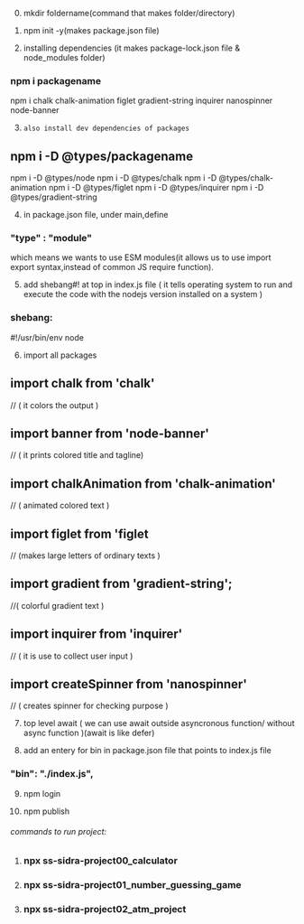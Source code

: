 0.    mkdir foldername(command that makes folder/directory)

1.    npm init -y(makes package.json file)

2.    installing dependencies (it makes package-lock.json file & node_modules folder)

###    npm i packagename
npm i chalk chalk-animation figlet gradient-string inquirer nanospinner node-banner 
 
 3.     also install dev dependencies of packages 

 ##    npm i -D @types/packagename   
 npm i -D @types/node
 npm i -D @types/chalk
 npm i -D @types/chalk-animation
 npm i -D @types/figlet
 npm i -D @types/inquirer
 npm i -D @types/gradient-string

4. in package.json file, under main,define 
###    "type" : "module"  
which means we wants to use ESM modules(it allows us to use import export syntax,instead of common JS require function).

5. add shebang#! at top in index.js file ( it tells operating system to run and execute the code with the nodejs version installed on a system )
### shebang:
 #!/usr/bin/env node  

6. import all packages 

## import chalk from 'chalk'           
 // ( it colors the output )
## import banner from 'node-banner'         
  // ( it prints colored title and tagline)
## import chalkAnimation from 'chalk-animation'         
   // ( animated colored text ) 
## import figlet from 'figlet           
// (makes large letters of ordinary texts )
## import gradient from 'gradient-string';     
 //( colorful gradient text )
## import inquirer from 'inquirer'           
 // ( it is use to collect user input )
## import createSpinner from 'nanospinner'    
   // ( creates spinner for checking purpose )

7. top level await ( we can use await outside asyncronous function/ without async function )(await is like defer)

8. add an entery for bin in package.json file that points to index.js file
 ###     "bin": "./index.js",

9. npm login

10. npm publish


###### commands to run project:

1.  ### npx ss-sidra-project00_calculator

2. ###  npx ss-sidra-project01_number_guessing_game

3. ### npx ss-sidra-project02_atm_project